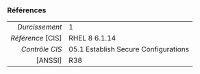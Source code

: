 ### Références

|                 |    |
|----------------:|:---|
|   *Durcissement*| 1 |
|*Référence* [CIS]| RHEL 8 6.1.14 |
|   *Contrôle CIS*| 05.1 Establish Secure Configurations |
|          [ANSSI]| R38 |

